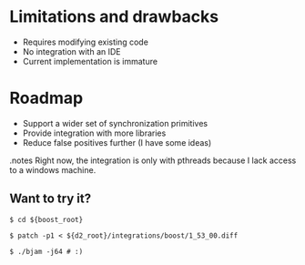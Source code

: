 <!SLIDE smbullets>
# Limitations and drawbacks

* Requires modifying existing code
* No integration with an IDE
* Current implementation is immature


<!SLIDE smbullets>
# Roadmap
* Support a wider set of synchronization primitives
* Provide integration with more libraries
* Reduce false positives further (I have some ideas)


<!SLIDE commandline small>
.notes Right now, the integration is only with pthreads because I lack access
to a windows machine.

## Want to try it?

    $ cd ${boost_root}

    $ patch -p1 < ${d2_root}/integrations/boost/1_53_00.diff

    $ ./bjam -j64 # :)
